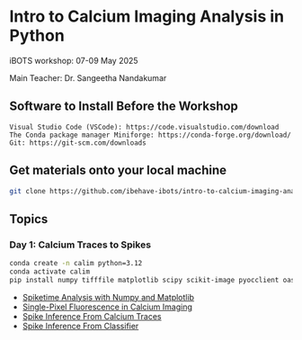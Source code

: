 # Intro to Calcium Imaging Analysis in Python
iBOTS workshop: 07-09 May 2025 

Main Teacher: Dr. Sangeetha Nandakumar

## Software to Install Before the Workshop

    Visual Studio Code (VSCode): https://code.visualstudio.com/download
    The Conda package manager Miniforge: https://conda-forge.org/download/
    Git: https://git-scm.com/downloads

## Get materials onto your local machine

```sh
git clone https://github.com/ibehave-ibots/intro-to-calcium-imaging-analysis-in-python-2025.git
```

## Topics

### Day 1: Calcium Traces to Spikes

```sh
conda create -n calim python=3.12
conda activate calim
pip install numpy tifffile matplotlib scipy scikit-image pyocclient oasis-deconv
```

- [Spiketime Analysis with Numpy and Matplotlib](day1/01.%20Spiketime%20Analysis%20with%20Numpy%20and%20Matplotlib.ipynb)
- [Single-Pixel Fluorescence in Calcium Imaging](day1/02.%20Single-Pixel%20Fluorescence%20in%20Calcium%20Imaging.ipynb)
- [Spike Inference From Calcium Traces](day1/03.%20Spike%20Inference%20From%20Calcium%20Traces.ipynb)
- [Spike Inference From Classifier](day1/04.%20Spike%20Inference%20From%20Classifier.md)



